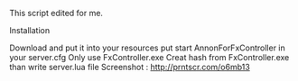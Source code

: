 This script edited for me.

Installation

Download and put it into your resources
put start AnnonForFxController in your server.cfg
Only use FxController.exe
Creat hash from FxController.exe than write server.lua file
Screenshot : http://prntscr.com/o6mb13



